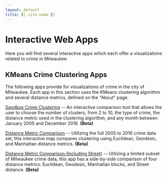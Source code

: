 ```yaml
---
layout: default
title: {{ site.name }}
---
```

# Interactive Web Apps

Here you will find several interactive apps which each offer a visualizations related to crime in Milwaukee. 

## KMeans Crime Clustering Apps

The following apps provide for visualizations of crime in the city of Milwaukee. Each app in this section uses the KMeans clustering algorithm and several distance metrics, defined on the "About" page.

[Sandbox Crime Clustering](./alpha.html) -- An interactive comparison tool that allows the user to choose the number of clusters, from 2 to 10, the type of crime, the distance metric used in the clustering algorithm, and any month between January 2005 and December 2016. **(Beta)** 

[Distance Metric Comparison](../individual_work/marielle/KMeans/MKEMapComparisonEucGeoMan.html) -- Utilizing the full 2005 to 2016 crime data set, this interactive map compares clustering using Euclidean, Geodesic, and Manhattan distance metrics. **(Beta)**

[Distance Metric Comparison (Including Street)](../individual_work/marielle/KMeans/MKEComparisonStreet.html) -- Utilizing a limited subset of Milwaukee crime data, this app has a side-by-side comparison of four distance metrics: Euclidean, Geodesic, Manhattan blocks, and Street distance. **(Beta)**


